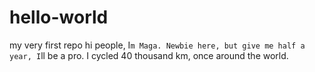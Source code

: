 # hello-world
my very first repo
hi people, I`m Maga. Newbie here, but give me half a year, I`ll be a pro. 
I cycled 40 thousand km, once around the world. 
